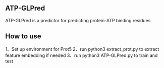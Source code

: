 ## ATP-GLPred
ATP-GLPred is a predictor for predicting protein-ATP binding residues 

## How to use
1、Set up environment for Prot5
2、run python3 extract_prot.py to extract feature embedding if needed
3、run python3 ATP-GLPred.py to train and test
